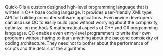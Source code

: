 Quick-C is a custom designed high-level programming language that is written in C++ base coding language. 
It provides user-friendly XML type API for building computer software applications. 
Even novice developers can also use QC to easily build apps without worrying about the complexity, 
optimization methods & mathematical aspects of C++ and C# programming languages. 
QC enables even entry-level programmers to write their own programs without having to learn anything about the backend complexity of coding architecture. 
They need not to bother about the performance of scripts and the details of the algorithms. 
